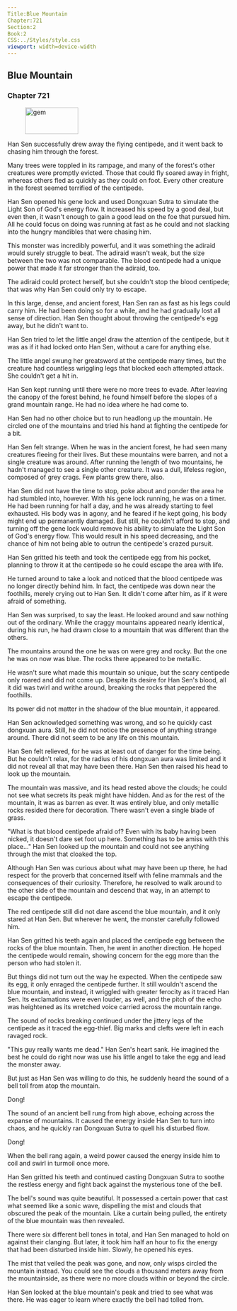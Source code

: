 ```yaml
---
Title:Blue Mountain 
Chapter:721 
Section:2 
Book:2 
CSS:../Styles/style.css 
viewport: width=device-width
---
```

  
## Blue Mountain
### Chapter 721
  
<figure>
	<img src="../Images/gem.gif" alt="gem" id="gem" width="120" height="60" />
</figure>
  

  
Han Sen successfully drew away the flying centipede, and it went back to chasing him through the forest.

Many trees were toppled in its rampage, and many of the forest's other creatures were promptly evicted. Those that could fly soared away in fright, whereas others fled as quickly as they could on foot. Every other creature in the forest seemed terrified of the centipede.

Han Sen opened his gene lock and used Dongxuan Sutra to simulate the Light Son of God's energy flow. It increased his speed by a good deal, but even then, it wasn't enough to gain a good lead on the foe that pursued him. All he could focus on doing was running at fast as he could and not slacking into the hungry mandibles that were chasing him.

This monster was incredibly powerful, and it was something the adiraid would surely struggle to beat. The adiraid wasn't weak, but the size between the two was not comparable. The blood centipede had a unique power that made it far stronger than the adiraid, too.

The adiraid could protect herself, but she couldn't stop the blood centipede; that was why Han Sen could only try to escape.

In this large, dense, and ancient forest, Han Sen ran as fast as his legs could carry him. He had been doing so for a while, and he had gradually lost all sense of direction. Han Sen thought about throwing the centipede's egg away, but he didn't want to.

Han Sen tried to let the little angel draw the attention of the centipede, but it was as if it had locked onto Han Sen, without a care for anything else.

The little angel swung her greatsword at the centipede many times, but the creature had countless wriggling legs that blocked each attempted attack. She couldn't get a hit in.

Han Sen kept running until there were no more trees to evade. After leaving the canopy of the forest behind, he found himself before the slopes of a grand mountain range. He had no idea where he had come to.

Han Sen had no other choice but to run headlong up the mountain. He circled one of the mountains and tried his hand at fighting the centipede for a bit.

Han Sen felt strange. When he was in the ancient forest, he had seen many creatures fleeing for their lives. But these mountains were barren, and not a single creature was around. After running the length of two mountains, he hadn't managed to see a single other creature. It was a dull, lifeless region, composed of grey crags. Few plants grew there, also.

Han Sen did not have the time to stop, poke about and ponder the area he had stumbled into, however. With his gene lock running, he was on a timer. He had been running for half a day, and he was already starting to feel exhausted. His body was in agony, and he feared if he kept going, his body might end up permanently damaged. But still, he couldn't afford to stop, and turning off the gene lock would remove his ability to simulate the Light Son of God's energy flow. This would result in his speed decreasing, and the chance of him not being able to outrun the centipede's crazed pursuit.

Han Sen gritted his teeth and took the centipede egg from his pocket, planning to throw it at the centipede so he could escape the area with life.

He turned around to take a look and noticed that the blood centipede was no longer directly behind him. In fact, the centipede was down near the foothills, merely crying out to Han Sen. It didn't come after him, as if it were afraid of something.

Han Sen was surprised, to say the least. He looked around and saw nothing out of the ordinary. While the craggy mountains appeared nearly identical, during his run, he had drawn close to a mountain that was different than the others.

The mountains around the one he was on were grey and rocky. But the one he was on now was blue. The rocks there appeared to be metallic.

He wasn't sure what made this mountain so unique, but the scary centipede only roared and did not come up. Despite its desire for Han Sen's blood, all it did was twirl and writhe around, breaking the rocks that peppered the foothills.

Its power did not matter in the shadow of the blue mountain, it appeared.

Han Sen acknowledged something was wrong, and so he quickly cast dongxuan aura. Still, he did not notice the presence of anything strange around. There did not seem to be any life on this mountain.

Han Sen felt relieved, for he was at least out of danger for the time being. But he couldn't relax, for the radius of his dongxuan aura was limited and it did not reveal all that may have been there. Han Sen then raised his head to look up the mountain.

The mountain was massive, and its head rested above the clouds; he could not see what secrets its peak might have hidden. And as for the rest of the mountain, it was as barren as ever. It was entirely blue, and only metallic rocks resided there for decoration. There wasn't even a single blade of grass.

"What is that blood centipede afraid of? Even with its baby having been nicked, it doesn't dare set foot up here. Something has to be amiss with this place..." Han Sen looked up the mountain and could not see anything through the mist that cloaked the top.

Although Han Sen was curious about what may have been up there, he had respect for the proverb that concerned itself with feline mammals and the consequences of their curiosity. Therefore, he resolved to walk around to the other side of the mountain and descend that way, in an attempt to escape the centipede.

The red centipede still did not dare ascend the blue mountain, and it only stared at Han Sen. But wherever he went, the monster carefully followed him.

Han Sen gritted his teeth again and placed the centipede egg between the rocks of the blue mountain. Then, he went in another direction. He hoped the centipede would remain, showing concern for the egg more than the person who had stolen it.

But things did not turn out the way he expected. When the centipede saw its egg, it only enraged the centipede further. It still wouldn't ascend the blue mountain, and instead, it wriggled with greater ferocity as it traced Han Sen. Its exclamations were even louder, as well, and the pitch of the echo was heightened as its wretched voice carried across the mountain range.

The sound of rocks breaking continued under the jittery legs of the centipede as it traced the egg-thief. Big marks and clefts were left in each ravaged rock.

"This guy really wants me dead." Han Sen's heart sank. He imagined the best he could do right now was use his little angel to take the egg and lead the monster away.

But just as Han Sen was willing to do this, he suddenly heard the sound of a bell toll from atop the mountain.

Dong!

The sound of an ancient bell rung from high above, echoing across the expanse of mountains. It caused the energy inside Han Sen to turn into chaos, and he quickly ran Dongxuan Sutra to quell his disturbed flow.

Dong!

When the bell rang again, a weird power caused the energy inside him to coil and swirl in turmoil once more.

Han Sen gritted his teeth and continued casting Dongxuan Sutra to soothe the restless energy and fight back against the mysterious tone of the bell.

The bell's sound was quite beautiful. It possessed a certain power that cast what seemed like a sonic wave, dispelling the mist and clouds that obscured the peak of the mountain. Like a curtain being pulled, the entirety of the blue mountain was then revealed.

There were six different bell tones in total, and Han Sen managed to hold on against their clanging. But later, it took him half an hour to fix the energy that had been disturbed inside him. Slowly, he opened his eyes.

The mist that veiled the peak was gone, and now, only wisps circled the mountain instead. You could see the clouds a thousand meters away from the mountainside, as there were no more clouds within or beyond the circle.

Han Sen looked at the blue mountain's peak and tried to see what was there. He was eager to learn where exactly the bell had tolled from.